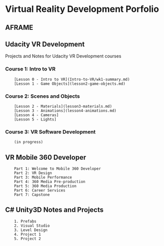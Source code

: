 # Virtual Reality Development Porfolio  

## AFRAME  
## Udacity VR Development  
Projects and Notes for Udacity VR Development courses    
### Course 1: Intro to VR  
		[Lesson 0 - Intro to VR](Intro-to-VR/wk1-summary.md)    
		[Lesson 1 - Game Objects](lesson2-game-objects.md)  
### Course 2: Scenes and Objects 
		[Lesson 2 - Materials](lesson3-materials.md)  
		[Lesson 3 - Animations](lesson4-animations.md) 
		[Lesson 4 - Cameras]  
		[Lesson 5 - Lights]   
### Course 3: VR Software Development  
		(in progress)  
## VR Mobile 360 Developer    
		Part 1: Welcome to Mobile 360 Developer  
		Part 2: VR Design  
		Part 3: Mobile Performance  
		Part 4: 360 Media Pre-production  
		Part 5: 360 Media Production  
		Part 6: Career Services    
		Part 7: Capstone  

## C# Unity3D Notes and Projects  
		1. Prefabs  
		2. Visual Studio  
		3. Level Design  
		4. Project 1  
		5. Project 2  



